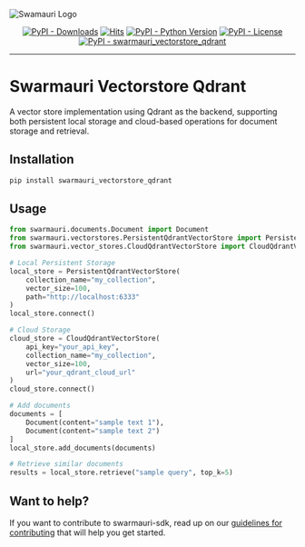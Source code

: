 
![Swamauri Logo](https://res.cloudinary.com/dbjmpekvl/image/upload/v1730099724/Swarmauri-logo-lockup-2048x757_hww01w.png)

<p align="center">
    <a href="https://pypi.org/project/swarmauri_vectorstore_qdrant/">
        <img src="https://img.shields.io/pypi/dm/swarmauri_vectorstore_qdrant" alt="PyPI - Downloads"/></a>
    <a href="https://hits.sh/github.com/swarmauri/swarmauri-sdk/tree/master/pkgs/community/swarmauri_vectorstore_qdrant/">
        <img alt="Hits" src="https://hits.sh/github.com/swarmauri/swarmauri-sdk/tree/master/pkgs/community/swarmauri_vectorstore_qdrant.svg"/></a>
    <a href="https://pypi.org/project/swarmauri_vectorstore_qdrant/">
        <img src="https://img.shields.io/pypi/pyversions/swarmauri_vectorstore_qdrant" alt="PyPI - Python Version"/></a>
    <a href="https://pypi.org/project/swarmauri_vectorstore_qdrant/">
        <img src="https://img.shields.io/pypi/l/swarmauri_vectorstore_qdrant" alt="PyPI - License"/></a>
    <a href="https://pypi.org/project/swarmauri_vectorstore_qdrant/">
        <img src="https://img.shields.io/pypi/v/swarmauri_vectorstore_qdrant?label=swarmauri_vectorstore_qdrant&color=green" alt="PyPI - swarmauri_vectorstore_qdrant"/></a>
</p>

---

# Swarmauri Vectorstore Qdrant

A vector store implementation using Qdrant as the backend, supporting both persistent local storage and cloud-based operations for document storage and retrieval.

## Installation

```bash
pip install swarmauri_vectorstore_qdrant
```

## Usage

```python
from swarmauri.documents.Document import Document
from swarmauri.vectorstores.PersistentQdrantVectorStore import PersistentQdrantVectorStore
from swarmauri.vector_stores.CloudQdrantVectorStore import CloudQdrantVectorStore

# Local Persistent Storage
local_store = PersistentQdrantVectorStore(
    collection_name="my_collection",
    vector_size=100,
    path="http://localhost:6333"
)
local_store.connect()

# Cloud Storage
cloud_store = CloudQdrantVectorStore(
    api_key="your_api_key",
    collection_name="my_collection",
    vector_size=100,
    url="your_qdrant_cloud_url"
)
cloud_store.connect()

# Add documents
documents = [
    Document(content="sample text 1"),
    Document(content="sample text 2")
]
local_store.add_documents(documents)

# Retrieve similar documents
results = local_store.retrieve("sample query", top_k=5)
```

## Want to help?

If you want to contribute to swarmauri-sdk, read up on our [guidelines for contributing](https://github.com/swarmauri/swarmauri-sdk/blob/master/contributing.md) that will help you get started.
